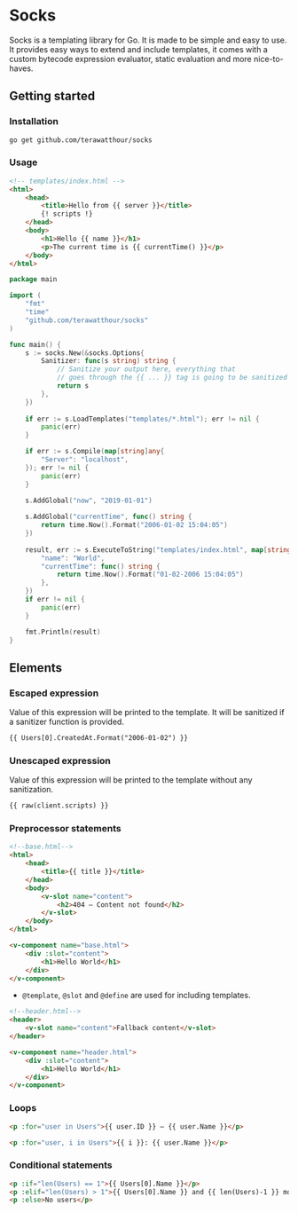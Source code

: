 # Socks

Socks is a templating library for Go. It is made to be simple
and easy to use. It provides easy ways to extend and include
templates, it comes with a custom bytecode expression evaluator, 
static evaluation and more nice-to-haves. 

## Getting started

### Installation
```bash
go get github.com/terawatthour/socks
```

### Usage
```html
<!-- templates/index.html -->
<html>
    <head>
        <title>Hello from {{ server }}</title>
        {! scripts !}
    </head>
    <body>
        <h1>Hello {{ name }}</h1>
        <p>The current time is {{ currentTime() }}</p>
    </body>
</html>
```

```go
package main

import (
    "fmt"
    "time"
    "github.com/terawatthour/socks"
)

func main() {
    s := socks.New(&socks.Options{
        Sanitizer: func(s string) string {
            // Sanitize your output here, everything that
            // goes through the {{ ... }} tag is going to be sanitized 
            return s
        },
    })
	
    if err := s.LoadTemplates("templates/*.html"); err != nil {
        panic(err)
    }

    if err := s.Compile(map[string]any{
        "Server": "localhost",
    }); err != nil {
        panic(err)
    }

    s.AddGlobal("now", "2019-01-01")
	
    s.AddGlobal("currentTime", func() string {
        return time.Now().Format("2006-01-02 15:04:05")
    })
	
    result, err := s.ExecuteToString("templates/index.html", map[string]any{
        "name": "World",
        "currentTime": func() string {
            return time.Now().Format("01-02-2006 15:04:05")
        },
    })
    if err != nil {
        panic(err)
    }

    fmt.Println(result)
}
```

## Elements

### Escaped expression
Value of this expression will be printed to the template.
It will be sanitized if a sanitizer function is provided.
```html
{{ Users[0].CreatedAt.Format("2006-01-02") }}
```

### Unescaped expression
Value of this expression will be printed to the template without any sanitization.
```html
{{ raw(client.scripts) }}
```

### Preprocessor statements
```html
<!--base.html-->
<html>
    <head>
        <title>{{ title }}</title>
    </head>
    <body>
        <v-slot name="content">
            <h2>404 – Content not found</h2>
        </v-slot>
    </body>
</html>
```
```html
<v-component name="base.html">
    <div :slot="content">
        <h1>Hello World</h1>
    </div>
</v-component>
```
- `@template`, `@slot` and `@define` are used for including templates.
```html
<!--header.html-->
<header>
    <v-slot name="content">Fallback content</v-slot>
</header>
```
```html
<v-component name="header.html">
    <div :slot="content">
        <h1>Hello World</h1>
    </div>
</v-component>
```

### Loops

```html
<p :for="user in Users">{{ user.ID }} – {{ user.Name }}</p>

<p :for="user, i in Users">{{ i }}: {{ user.Name }}</p>
```

### Conditional statements
```html
<p :if="len(Users) == 1">{{ Users[0].Name }}</p>
<p :elif="len(Users) > 1">{{ Users[0].Name }} and {{ len(Users)-1 }} more...</p>
<p :else>No users</p>
```
